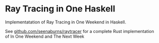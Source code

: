 # Ray Tracing in One Haskell

Implementatation of Ray Tracing in One Weekend in Haskell.

See [github.com/seenaburns/raytracer](https://github.com/seenaburns/raytracer) for a complete Rust
implementation of In One Weekend and The Next Week

